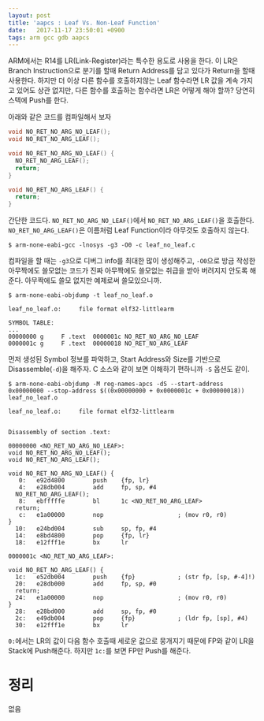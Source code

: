 ```yaml
---
layout: post
title: 'aapcs : Leaf Vs. Non-Leaf Function'
date:   2017-11-17 23:50:01 +0900
tags: arm gcc gdb aapcs
--- 
```


ARM에서는 R14를 LR(Link-Register)라는 특수한 용도로 사용을 한다. 이 LR은 Branch Instruction으로 분기를 할때 Return Address를 담고 있다가 Return을 할때 사용한다. 하지만 더 이상 다른 함수를 호출하지않는 Leaf 함수라면 LR 값을 계속 가지고 있어도 상관 없지만, 다른 함수를 호출하는 함수라면 LR은 어떻게 해야 할까? 당연히 스텍에 Push를 한다.

아래와 같은 코드를 컴파일해서 보자
```c
void NO_RET_NO_ARG_NO_LEAF();
void NO_RET_NO_ARG_LEAF();

void NO_RET_NO_ARG_NO_LEAF() {
  NO_RET_NO_ARG_LEAF();
  return;
}

void NO_RET_NO_ARG_LEAF() {
  return;
}
```
간단한 코드다. `NO_RET_NO_ARG_NO_LEAF()`에서 `NO_RET_NO_ARG_LEAF()`을 호출한다. `NO_RET_NO_ARG_LEAF()`은 이름처럼 Leaf Function이라 아무것도 호출하지 않는다.

```
$ arm-none-eabi-gcc -lnosys -g3 -O0 -c leaf_no_leaf.c
```
컴파일을 할 때는 `-g3`으로 디버그 info를 최대한 많이 생성해주고, `-O0`으로 방금 작성한 아무짝에도 쓸모없는 코드가 진짜 아무짝에도 쓸모없는 취급을 받아 버려지지 안도록 해준다. 아무짝에도 쓸모 없지만 예제로써 쓸모있으니까.
```
$ arm-none-eabi-objdump -t leaf_no_leaf.o 

leaf_no_leaf.o:     file format elf32-littlearm

SYMBOL TABLE:
...
00000000 g     F .text  0000001c NO_RET_NO_ARG_NO_LEAF
0000001c g     F .text  00000018 NO_RET_NO_ARG_LEAF
```
먼저 생성된 Symbol 정보를 파악하고, Start Address와 Size를 기반으로 Disassemble(`-d`)을 해주자. C 소스와 같이 보면 이해하기 편하니까 `-S` 옵션도 같이.
```
$ arm-none-eabi-objdump -M reg-names-apcs -dS --start-address 0x00000000 --stop-address $((0x00000000 + 0x0000001c + 0x00000018)) leaf_no_leaf.o

leaf_no_leaf.o:     file format elf32-littlearm


Disassembly of section .text:

00000000 <NO_RET_NO_ARG_NO_LEAF>:
void NO_RET_NO_ARG_NO_LEAF();
void NO_RET_NO_ARG_LEAF();

void NO_RET_NO_ARG_NO_LEAF() {
   0:   e92d4800        push    {fp, lr}
   4:   e28db004        add     fp, sp, #4
  NO_RET_NO_ARG_LEAF();
   8:   ebfffffe        bl      1c <NO_RET_NO_ARG_LEAF>
  return;
   c:   e1a00000        nop                     ; (mov r0, r0)
}
  10:   e24bd004        sub     sp, fp, #4
  14:   e8bd4800        pop     {fp, lr}
  18:   e12fff1e        bx      lr

0000001c <NO_RET_NO_ARG_LEAF>:

void NO_RET_NO_ARG_LEAF() {
  1c:   e52db004        push    {fp}            ; (str fp, [sp, #-4]!)
  20:   e28db000        add     fp, sp, #0
  return;
  24:   e1a00000        nop                     ; (mov r0, r0)
}
  28:   e28bd000        add     sp, fp, #0
  2c:   e49db004        pop     {fp}            ; (ldr fp, [sp], #4)
  30:   e12fff1e        bx      lr
```
`0:`에서는 LR의 값이 다음 함수 호출때 세로운 값으로 뭉개지기 때문에 FP와 같이 LR을 Stack에 Push해준다. 하지만 `1c:`를 보면 FP만 Push를 해준다.

# 정리
없음
